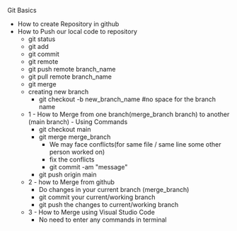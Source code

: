 Git Basics

- How to create Repository in github
- How to Push our local code to repository
  - git status
  - git add
  - git commit
  - git remote
  - git push remote branch_name
  - git pull remote branch_name
  - git merge
  - creating new branch
    - git checkout -b new_branch_name #no space for the branch name
  - 1 - How to Merge from one branch(merge_branch branch) to another (main branch) - Using Commands
    - git checkout main
    - git merge merge_branch
      - We may face conflicts(for same file / same line some other person worked on)
      - fix the conflicts
      - git commit -am "message"
    - git push origin main
  - 2 - how to Merge from github
    - Do changes in your current branch (merge_branch)
    - git commit your current/working branch
    - git push the changes to current/working branch
  - 3 - How to Merge using Visual Studio Code
    - No need to enter any commands in terminal
